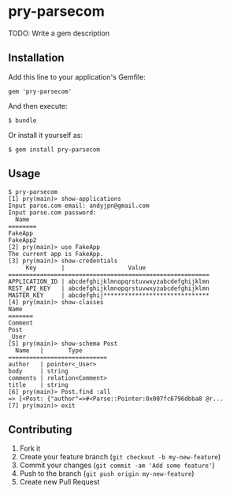 # pry-parsecom

TODO: Write a gem description

## Installation

Add this line to your application's Gemfile:

    gem 'pry-parsecom'

And then execute:

    $ bundle

Or install it yourself as:

    $ gem install pry-parsecom

## Usage

    $ pry-parsecom
    [1] pry(main)> show-applications
    Input parse.com email: andyjpn@gmail.com
    Input parse.com password: 
      Name
    ========
    FakeApp
    FakeApp2
    [2] pry(main)> use FakeApp
    The current app is FakeApp.
    [3] pry(main)> show-credentials
         Key       |                  Value
    =========================================================
    APPLICATION_ID | abcdefghijklmnopqrstuvwxyzabcdefghijklmn
    REST_API_KEY   | abcdefghijklmnopqrstuvwxyzabcdefghijklmn
    MASTER_KEY     | abcdefghij******************************
    [4] pry(main)> show-classes
    Name  
    =======
    Comment
    Post   
    _User  
    [5] pry(main)> show-schema Post
      Name   |       Type
    ============================
    author   | pointer<_User>
    body     | string
    comments | relation<Comment>
    title    | string
    [6] pry(main)> Post.find :all
    => [<Post: {"author"=>#<Parse::Pointer:0x007fc6796dbba8 @r...
    [7] pry(main)> exit

## Contributing

1. Fork it
2. Create your feature branch (`git checkout -b my-new-feature`)
3. Commit your changes (`git commit -am 'Add some feature'`)
4. Push to the branch (`git push origin my-new-feature`)
5. Create new Pull Request
